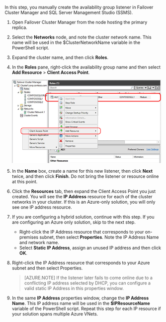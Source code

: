In this step, you manually create the availability group listener in Failover Cluster Manager and SQL Server Management Studio (SSMS).

1. Open Failover Cluster Manager from the node hosting the primary replica.
2. Select the **Networks** node, and note the cluster network name. This name will be used in the $ClusterNetworkName variable in the PowerShell script.
3. Expand the cluster name, and then click **Roles**.
4. In the **Roles** pane, right-click the availability group name and then select **Add Resource** > **Client Access Point**.
   
    ![Add Client Access Point for Availability Group](./media/virtual-machines-sql-server-configure-alwayson-availability-group-listener/IC678769.gif)
5. In the **Name** box, create a name for this new listener, then click **Next** twice, and then click **Finish**. Do not bring the listener or resource online at this point.
6. Click the **Resources** tab, then expand the Client Access Point you just created. You will see the **IP Address** resource for each of the cluster networks in your cluster. If this is an Azure-only solution, you will only see one IP address resource.
7. If you are configuring a hybrid solution, continue with this step. If you are configuring an Azure only solution, skip to the next step. 
   
   * Right-click the IP Address resource that corresponds to your on-premises subnet, then select **Properties**. Note the IP Address Name and network name.
   * Select **Static IP Address**, assign an unused IP address and then click **OK**.
8. Right-click the IP Address resource that corresponds to your Azure subnet and then select Properties.
   
   > [AZURE.NOTE]
   > If the listener later fails to come online due to a conflicting IP address selected by DHCP, you can configure a valid static IP Address in this properties window.
   > 
   > 
9. In the same **IP Address** properties window, change the **IP Address Name**. This IP address name will be used in the **$IPResourceName** variable of the PowerShell script. Repeat this step for each IP resource if your solution spans multiple Azure VNets.

